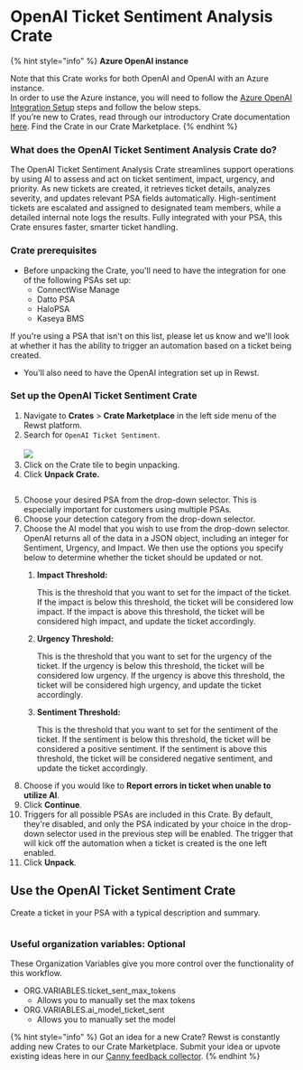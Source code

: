 # OpenAI Ticket Sentiment Analysis Crate

{% hint style="info" %}
**Azure OpenAI instance**

Note that this Crate works for both OpenAI and OpenAI with an Azure instance.\
In order to use the Azure instance, you will need to follow the [Azure OpenAI Integration Setup](../../configuration/integrations/integration-guides/openai/azure-openai-integration-setup.md) steps and follow the below steps. \
If you’re new to Crates, read through our introductory Crate documentation [here](https://docs.rewst.help/prebuilt-automations/crates). Find the Crate in our Crate Marketplace.
{% endhint %}

### What does the OpenAI Ticket Sentiment Analysis Crate do?

The OpenAI Ticket Sentiment Analysis Crate streamlines support operations by using AI to assess and act on ticket sentiment, impact, urgency, and priority. As new tickets are created, it retrieves ticket details, analyzes severity, and updates relevant PSA fields automatically. High-sentiment tickets are escalated and assigned to designated team members, while a detailed internal note logs the results. Fully integrated with your PSA, this Crate ensures faster, smarter ticket handling.

### Crate prerequisites

* Before unpacking the Crate, you'll need to have the integration for one of the following PSAs set up:
  * ConnectWise Manage
  * Datto PSA
  * HaloPSA
  * Kaseya BMS

&#x20;      If you're using a PSA that isn't on this list, please let us know and we'll look at whether it has the    ability to trigger an automation based on a ticket being created.

* You'll also need to have the OpenAI integration set up in Rewst.

### Set up the OpenAI Ticket Sentiment Crate

1. Navigate to **Crates** > **Crate Marketplace** in the left side menu of the Rewst platform.
2. Search for `OpenAI Ticket Sentiment`.\
   \
   ![](<../../../.gitbook/assets/Screenshot 2025-05-19 at 4.33.23 PM.png>)
3. Click on the Crate tile to begin unpacking.
4. Click **Unpack Crate.**

<figure><img src="../../../.gitbook/assets/Screenshot 2025-05-19 at 4.34.19 PM.png" alt=""><figcaption></figcaption></figure>

5. Choose your desired PSA from the drop-down selector. This is especially important for customers using multiple PSAs.&#x20;
6. Choose your detection category from the drop-down selector.
7. Choose the AI model that you wish to use from the drop-down selector. OpenAI returns all of the data in a JSON object, including an integer for Sentiment, Urgency, and Impact. We then use the options you specify below to determine whether the ticket should be updated or not.
   1.  **Impact Threshold:**

       This is the threshold that you want to set for the impact of the ticket. If the impact is below this threshold, the ticket will be considered low impact. If the impact is above this threshold, the ticket will be considered high impact, and update the ticket accordingly.
   2.  **Urgency Threshold:**

       This is the threshold that you want to set for the urgency of the ticket. If the urgency is below this threshold, the ticket will be considered low urgency. If the urgency is above this threshold, the ticket will be considered high urgency, and update the ticket accordingly.
   3.  **Sentiment Threshold:**

       This is the threshold that you want to set for the sentiment of the ticket. If the sentiment is below this threshold, the ticket will be considered a positive sentiment. If the sentiment is above this threshold, the ticket will be considered negative sentiment, and update the ticket accordingly.
8. Choose if you would like to **Report errors in ticket when unable to utilize AI**.
9. Click **Continue**.
10. Triggers for all possible PSAs are included in this Crate. By default, they're disabled, and only the PSA indicated by your choice in the drop-down selector used in the previous step will be enabled. The trigger that will kick off the automation when a ticket is created is the one left enabled.&#x20;
11. Click **Unpack**.



## Use the OpenAI Ticket Sentiment Crate

Create a ticket in your PSA with a typical description and summary.

<figure><img src="../../../.gitbook/assets/HaloPSANote (1).png" alt=""><figcaption></figcaption></figure>

### Useful organization variables: Optional

These Organization Variables give you more control over the functionality of this workflow.

* ORG.VARIABLES.ticket\_sent\_max\_tokens
  * Allows you to manually set the max tokens
* ORG.VARIABLES.ai\_model\_ticket\_sent
  * Allows you to manually set the model

{% hint style="info" %}
Got an idea for a new Crate? Rewst is constantly adding new Crates to our Crate Marketplace. Submit your idea or upvote existing ideas here in our [Canny feedback collector](https://rewst.canny.io/crates).
{% endhint %}
